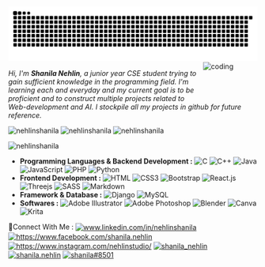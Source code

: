![snake gif](https://github.com/nehlinshanila/nehlinshanila/blob/output/github-contribution-grid-snake.svg)
<img align="right" alt="coding" height= "70" width="110" src="https://thumbs.gfycat.com/BigGranularLamprey.webp">


_Hi, I'm ___Shanila Nehlin___, a junior year CSE student trying to gain sufficient knowledge in the programming field. I'm learning each and everyday and my current goal is to be proficient and to construct multiple projects related to Web-development and AI. I stockpile all my projects in github for future reference._

<p><img float="left" src="https://github-readme-stats-sigma-five.vercel.app/api/top-langs?username=nehlinshanila&show_icons=true&theme=synthwave&title_color=fea9f7&text_color=a8b7ff&bg_color=110d17&hide_border=true&locale=en&layout=compact" alt="nehlinshanila" height="100em"/> <img float="left" src="https://github-readme-streak-stats.herokuapp.com/?user=nehlinshanila&theme=tokyonight&hide_border=true" alt="nehlinshanila"  height="100em"/> <img float="left" src="https://github-readme-stats-sigma-five.vercel.app/api?username=nehlinshanila&show_icons=true&theme=dracula&title_color=fea9f7&text_color=a8b7ff&bg_color=0f0d17&hide_border=true&locale=en" alt="nehlinshanila" height="100em"/>
</p>


<p align="left"> <img src="https://komarev.com/ghpvc/?username=nehlinshanila&label=Profile%20views&color=a02790&style=flat-square" alt="nehlinshanila" /> </p>

- **Programming Languages & Backend Development :**
 ![C](https://img.shields.io/badge/C-%2300599C.svg?style=flat-square&logo=c&logoColor=white)
 ![C++](https://img.shields.io/badge/C++-%2300599C.svg?style=flat-square&logo=c%2B%2B&logoColor=white)
 ![Java](https://img.shields.io/badge/Java-%23ED8B00.svg?style=flat-square&logo=java&logoColor=white) 
 ![JavaScript](https://img.shields.io/badge/JavaScript-F7DF1E?style=flat-square&logo=javascript&logoColor=black)
 ![PHP](https://img.shields.io/badge/PHP-777BB4?style=flat-square&logo=php&logoColor=white)
 ![Python](https://img.shields.io/badge/Python-3776AB?style=flat-square&logo=python&logoColor=white)
- **Frontend Development :**
 ![HTML](https://img.shields.io/badge/HTML5-E34F26?style=flat-square&logo=html5&logoColor=white)
 ![CSS3](https://img.shields.io/badge/CSS3-1572B6?style=flat-square&logo=css3&logoColor=white) 
 ![Bootstrap](https://img.shields.io/badge/Bootstrap-563D7C?style=flat-square&logo=bootstrap&logoColor=white)
 ![React.js](https://img.shields.io/badge/React.js-0081CB?style=flat-square&logo=react&logoColor=61DAFB)
 ![Threejs](https://img.shields.io/badge/Threejs-black?style=flat-square&logo=three.js&logoColor=white)
 ![SASS](https://img.shields.io/badge/SASS-hotpink.svg?style=flat-square&logo=SASS&logoColor=white)
 ![Markdown](https://img.shields.io/badge/Markdown-000000?style=flat-square&logo=markdown&logoColor=white)
- **Framework & Database :**
 ![Django](https://img.shields.io/badge/Django-%23092E20.svg?style=flat-square&logo=django&logoColor=white) 
 ![MySQL](https://img.shields.io/badge/MySQL-005C84?style=flat-square&logo=mysql&logoColor=white)
- **Softwares :**
 ![Adobe Illustrator](https://img.shields.io/badge/AdobeIllustrator-%23FF9A00.svg?style=flat-square&logo=adobeillustrator&logoColor=white) 
 ![Adobe Photoshop](https://img.shields.io/badge/AdobePhotoshop-%2331A8FF.svg?style=flat-square&logo=adobephotoshop&logoColor=white) 
 ![Blender](https://img.shields.io/badge/Blender-%23F5792A.svg?style=flat-square&logo=blender&logoColor=white) 
 ![Canva](https://img.shields.io/badge/Canva-%2300C4CC.svg?style=flat-square&logo=Canva&logoColor=white) 
 ![Krita](https://img.shields.io/badge/Krita-203759?style=flat-square&logo=krita&logoColor=EEF37B) 

🧷Connect With Me : 
<a href="https://linkedin.com/in/nehlinshanila" target="blank"><img align="center" src="https://raw.githubusercontent.com/rahuldkjain/github-profile-readme-generator/master/src/images/icons/Social/linked-in-alt.svg" alt="www.linkedin.com/in/nehlinshanila" height="20" width="20" /></a>
<a href="https://www.facebook.com/shanila.nehlin" target="blank"><img align="center" src="https://raw.githubusercontent.com/rahuldkjain/github-profile-readme-generator/master/src/images/icons/Social/facebook.svg" alt="https://www.facebook.com/shanila.nehlin" height="20" width="20" /></a>
<a href="https://www.instagram.com/nehlinstudio/" target="blank"><img align="center" src="https://raw.githubusercontent.com/rahuldkjain/github-profile-readme-generator/master/src/images/icons/Social/instagram.svg" alt="https://www.instagram.com/nehlinstudio/" height="20" width="20" /></a>
<a href="https://www.hackerrank.com/shanila_nehlin" target="blank"><img align="center" src="https://raw.githubusercontent.com/rahuldkjain/github-profile-readme-generator/master/src/images/icons/Social/hackerrank.svg" alt="shanila_nehlin" height="20" width="20" /></a>
<a href="https://codeforces.com/profile/shanila.nehlin" target="blank"><img align="center" src="https://raw.githubusercontent.com/rahuldkjain/github-profile-readme-generator/master/src/images/icons/Social/codeforces.svg" alt="shanila.nehlin" height="20" width="20" /></a>
<a href="https://discord.gg/shanila#8501" target="blank"><img align="center" src="https://raw.githubusercontent.com/rahuldkjain/github-profile-readme-generator/master/src/images/icons/Social/discord.svg" alt="shanila#8501" height="20" width="20" /></a>
